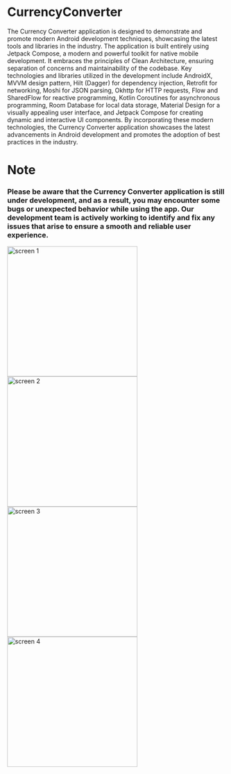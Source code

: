 # CurrencyConverter
The Currency Converter application is designed to demonstrate and promote modern Android development techniques, showcasing the latest tools and libraries in the industry. The application is built entirely using Jetpack Compose, a modern and powerful toolkit for native mobile development. It embraces the principles of Clean Architecture, ensuring separation of concerns and maintainability of the codebase. Key technologies and libraries utilized in the development include AndroidX, MVVM design pattern, Hilt (Dagger) for dependency injection, Retrofit for networking, Moshi for JSON parsing, Okhttp for HTTP requests, Flow and SharedFlow for reactive programming, Kotlin Coroutines for asynchronous programming, Room Database for local data storage, Material Design for a visually appealing user interface, and Jetpack Compose for creating dynamic and interactive UI components. By incorporating these modern technologies, the Currency Converter application showcases the latest advancements in Android development and promotes the adoption of best practices in the industry.
<p></p>
<p></p>
<h1 alight="left">Note</h1>
<h3 align="left">Please be aware that the Currency Converter application is still under development, and as a result, you may encounter some bugs or unexpected behavior while using the app. Our development team is actively working to identify and fix any issues that arise to ensure a smooth and reliable user experience.</h3>


<p></p>
<p></p>
<p></p>
<p></p>
<img align="left" width="300" src="https://github.com/waheedkhan-dev/CurrencyConverter/assets/55230825/64e39a5f-61bd-44ad-8e8e-346e07f4ed61" alt="screen 1" />
<img align="left" width="300" src="https://github.com/waheedkhan-dev/CurrencyConverter/assets/55230825/bc695ca3-739c-46b6-b3ba-e9c2bfc4ee88" alt="screen 2" />
<img align="left" width="300" src="https://github.com/waheedkhan-dev/CurrencyConverter/assets/55230825/c1ccc6fc-aeec-4cad-a008-b501a75e4de3" alt="screen 3" />
<img align="left" width="300" src="https://github.com/waheedkhan-dev/CurrencyConverter/assets/55230825/4111a265-3cf5-417a-b487-a36414331b9e" alt="screen 4" />



